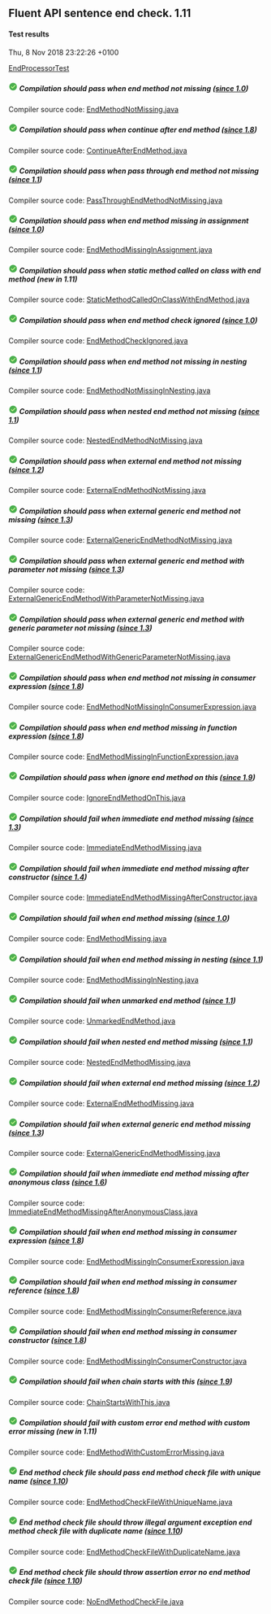 ## Fluent API sentence end check. 1.11
#### Test results
Thu, 8 Nov 2018 23:22:26 +0100

[EndProcessorTest](../src/test/java/fluent/api/EndProcessorTest.java)
##### ![PASSED](icons8-passed-18.png) Compilation should pass when end method not missing _([since 1.0](TEST-REPORT-1.0.md))_
Compiler source code: [EndMethodNotMissing.java](../src/test/resources/fluent/api/EndMethodNotMissing.java)
##### ![PASSED](icons8-passed-18.png) Compilation should pass when continue after end method _([since 1.8](TEST-REPORT-1.8.md))_
Compiler source code: [ContinueAfterEndMethod.java](../src/test/resources/fluent/api/ContinueAfterEndMethod.java)
##### ![PASSED](icons8-passed-18.png) Compilation should pass when pass through end method not missing _([since 1.1](TEST-REPORT-1.1.md))_
Compiler source code: [PassThroughEndMethodNotMissing.java](../src/test/resources/fluent/api/PassThroughEndMethodNotMissing.java)
##### ![PASSED](icons8-passed-18.png) Compilation should pass when end method missing in assignment _([since 1.0](TEST-REPORT-1.0.md))_
Compiler source code: [EndMethodMissingInAssignment.java](../src/test/resources/fluent/api/EndMethodMissingInAssignment.java)
##### ![PASSED](icons8-passed-18.png) Compilation should pass when static method called on class with end method _(new in 1.11)_
Compiler source code: [StaticMethodCalledOnClassWithEndMethod.java](../src/test/resources/fluent/api/StaticMethodCalledOnClassWithEndMethod.java)
##### ![PASSED](icons8-passed-18.png) Compilation should pass when end method check ignored _([since 1.0](TEST-REPORT-1.0.md))_
Compiler source code: [EndMethodCheckIgnored.java](../src/test/resources/fluent/api/EndMethodCheckIgnored.java)
##### ![PASSED](icons8-passed-18.png) Compilation should pass when end method not missing in nesting _([since 1.1](TEST-REPORT-1.1.md))_
Compiler source code: [EndMethodNotMissingInNesting.java](../src/test/resources/fluent/api/EndMethodNotMissingInNesting.java)
##### ![PASSED](icons8-passed-18.png) Compilation should pass when nested end method not missing _([since 1.1](TEST-REPORT-1.1.md))_
Compiler source code: [NestedEndMethodNotMissing.java](../src/test/resources/fluent/api/NestedEndMethodNotMissing.java)
##### ![PASSED](icons8-passed-18.png) Compilation should pass when external end method not missing _([since 1.2](TEST-REPORT-1.2.md))_
Compiler source code: [ExternalEndMethodNotMissing.java](../src/test/resources/fluent/api/ExternalEndMethodNotMissing.java)
##### ![PASSED](icons8-passed-18.png) Compilation should pass when external generic end method not missing _([since 1.3](TEST-REPORT-1.3.md))_
Compiler source code: [ExternalGenericEndMethodNotMissing.java](../src/test/resources/fluent/api/ExternalGenericEndMethodNotMissing.java)
##### ![PASSED](icons8-passed-18.png) Compilation should pass when external generic end method with parameter not missing _([since 1.3](TEST-REPORT-1.3.md))_
Compiler source code: [ExternalGenericEndMethodWithParameterNotMissing.java](../src/test/resources/fluent/api/ExternalGenericEndMethodWithParameterNotMissing.java)
##### ![PASSED](icons8-passed-18.png) Compilation should pass when external generic end method with generic parameter not missing _([since 1.3](TEST-REPORT-1.3.md))_
Compiler source code: [ExternalGenericEndMethodWithGenericParameterNotMissing.java](../src/test/resources/fluent/api/ExternalGenericEndMethodWithGenericParameterNotMissing.java)
##### ![PASSED](icons8-passed-18.png) Compilation should pass when end method not missing in consumer expression _([since 1.8](TEST-REPORT-1.8.md))_
Compiler source code: [EndMethodNotMissingInConsumerExpression.java](../src/test/resources/fluent/api/EndMethodNotMissingInConsumerExpression.java)
##### ![PASSED](icons8-passed-18.png) Compilation should pass when end method missing in function expression _([since 1.8](TEST-REPORT-1.8.md))_
Compiler source code: [EndMethodMissingInFunctionExpression.java](../src/test/resources/fluent/api/EndMethodMissingInFunctionExpression.java)
##### ![PASSED](icons8-passed-18.png) Compilation should pass when ignore end method on this _([since 1.9](TEST-REPORT-1.9.md))_
Compiler source code: [IgnoreEndMethodOnThis.java](../src/test/resources/fluent/api/IgnoreEndMethodOnThis.java)
##### ![PASSED](icons8-passed-18.png) Compilation should fail when immediate end method missing _([since 1.3](TEST-REPORT-1.3.md))_
Compiler source code: [ImmediateEndMethodMissing.java](../src/test/resources/fluent/api/ImmediateEndMethodMissing.java)
##### ![PASSED](icons8-passed-18.png) Compilation should fail when immediate end method missing after constructor _([since 1.4](TEST-REPORT-1.4.md))_
Compiler source code: [ImmediateEndMethodMissingAfterConstructor.java](../src/test/resources/fluent/api/ImmediateEndMethodMissingAfterConstructor.java)
##### ![PASSED](icons8-passed-18.png) Compilation should fail when end method missing _([since 1.0](TEST-REPORT-1.0.md))_
Compiler source code: [EndMethodMissing.java](../src/test/resources/fluent/api/EndMethodMissing.java)
##### ![PASSED](icons8-passed-18.png) Compilation should fail when end method missing in nesting _([since 1.1](TEST-REPORT-1.1.md))_
Compiler source code: [EndMethodMissingInNesting.java](../src/test/resources/fluent/api/EndMethodMissingInNesting.java)
##### ![PASSED](icons8-passed-18.png) Compilation should fail when unmarked end method _([since 1.1](TEST-REPORT-1.1.md))_
Compiler source code: [UnmarkedEndMethod.java](../src/test/resources/fluent/api/UnmarkedEndMethod.java)
##### ![PASSED](icons8-passed-18.png) Compilation should fail when nested end method missing _([since 1.1](TEST-REPORT-1.1.md))_
Compiler source code: [NestedEndMethodMissing.java](../src/test/resources/fluent/api/NestedEndMethodMissing.java)
##### ![PASSED](icons8-passed-18.png) Compilation should fail when external end method missing _([since 1.2](TEST-REPORT-1.2.md))_
Compiler source code: [ExternalEndMethodMissing.java](../src/test/resources/fluent/api/ExternalEndMethodMissing.java)
##### ![PASSED](icons8-passed-18.png) Compilation should fail when external generic end method missing _([since 1.3](TEST-REPORT-1.3.md))_
Compiler source code: [ExternalGenericEndMethodMissing.java](../src/test/resources/fluent/api/ExternalGenericEndMethodMissing.java)
##### ![PASSED](icons8-passed-18.png) Compilation should fail when immediate end method missing after anonymous class _([since 1.6](TEST-REPORT-1.6.md))_
Compiler source code: [ImmediateEndMethodMissingAfterAnonymousClass.java](../src/test/resources/fluent/api/ImmediateEndMethodMissingAfterAnonymousClass.java)
##### ![PASSED](icons8-passed-18.png) Compilation should fail when end method missing in consumer expression _([since 1.8](TEST-REPORT-1.8.md))_
Compiler source code: [EndMethodMissingInConsumerExpression.java](../src/test/resources/fluent/api/EndMethodMissingInConsumerExpression.java)
##### ![PASSED](icons8-passed-18.png) Compilation should fail when end method missing in consumer reference _([since 1.8](TEST-REPORT-1.8.md))_
Compiler source code: [EndMethodMissingInConsumerReference.java](../src/test/resources/fluent/api/EndMethodMissingInConsumerReference.java)
##### ![PASSED](icons8-passed-18.png) Compilation should fail when end method missing in consumer constructor _([since 1.8](TEST-REPORT-1.8.md))_
Compiler source code: [EndMethodMissingInConsumerConstructor.java](../src/test/resources/fluent/api/EndMethodMissingInConsumerConstructor.java)
##### ![PASSED](icons8-passed-18.png) Compilation should fail when chain starts with this _([since 1.9](TEST-REPORT-1.9.md))_
Compiler source code: [ChainStartsWithThis.java](../src/test/resources/fluent/api/ChainStartsWithThis.java)
##### ![PASSED](icons8-passed-18.png) Compilation should fail with custom error end method with custom error missing _(new in 1.11)_
Compiler source code: [EndMethodWithCustomErrorMissing.java](../src/test/resources/fluent/api/EndMethodWithCustomErrorMissing.java)
##### ![PASSED](icons8-passed-18.png) End method check file should pass end method check file with unique name _([since 1.10](TEST-REPORT-1.10.md))_
Compiler source code: [EndMethodCheckFileWithUniqueName.java](../src/test/resources/fluent/api/EndMethodCheckFileWithUniqueName.java)
##### ![PASSED](icons8-passed-18.png) End method check file should throw illegal argument exception end method check file with duplicate name _([since 1.10](TEST-REPORT-1.10.md))_
Compiler source code: [EndMethodCheckFileWithDuplicateName.java](../src/test/resources/fluent/api/EndMethodCheckFileWithDuplicateName.java)
##### ![PASSED](icons8-passed-18.png) End method check file should throw assertion error no end method check file _([since 1.10](TEST-REPORT-1.10.md))_
Compiler source code: [NoEndMethodCheckFile.java](../src/test/resources/fluent/api/NoEndMethodCheckFile.java)

